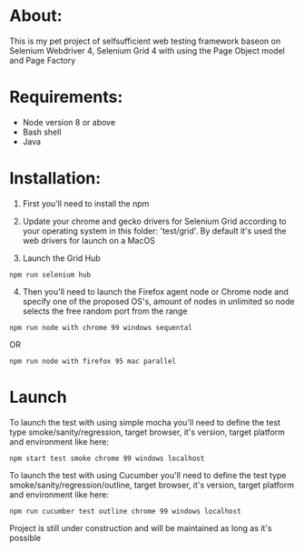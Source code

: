 # About:
This is my pet project of selfsufficient web testing framework baseon on Selenium Webdriver 4, Selenium Grid 4 with using the Page Object model and Page Factory

# Requirements:
+ Node version 8 or above
+ Bash shell
+ Java

# Installation:
1. First you'll need to install the npm 

2. Update your chrome and gecko drivers for Selenium Grid according to your operating system in this folder: 'test/grid'. 
By default it's used the web drivers for launch on a MacOS

3. Launch the Grid Hub 
```
npm run selenium hub
```
4. Then you'll need to launch the Firefox agent node or Chrome node and specify one of the proposed OS's, amount of nodes in unlimited so node selects the free random port from the range
```
npm run node with chrome 99 windows sequental
```
OR
```
npm run node with firefox 95 mac parallel

```
# Launch
To launch the test with using simple mocha you'll need to define the test type smoke/sanity/regression, target browser, it's version, target platform and environment like here:
```
npm start test smoke chrome 99 windows localhost
```
To launch the test with using Cucumber you'll need to define the test type smoke/sanity/regression/outline, target browser, it's version, target platform and environment like here:
```
npm run cucumber test outline chrome 99 windows localhost
```

Project is still under construction and will be maintained as long as it's possible
